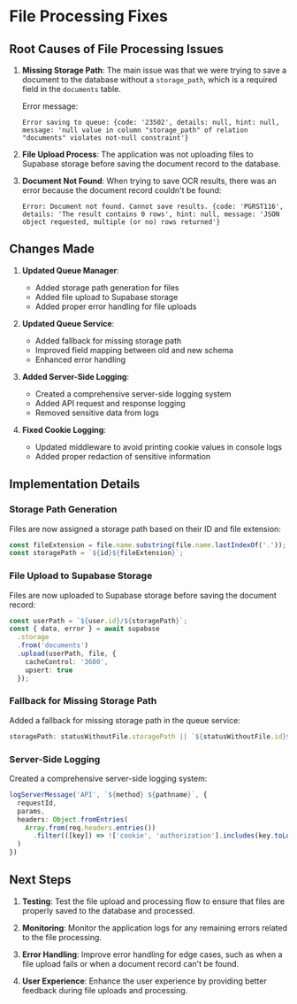 # File Processing Fixes

## Root Causes of File Processing Issues

1. **Missing Storage Path**: The main issue was that we were trying to save a document to the database without a `storage_path`, which is a required field in the `documents` table.

   Error message:
   ```
   Error saving to queue: {code: '23502', details: null, hint: null, message: 'null value in column "storage_path" of relation "documents" violates not-null constraint'}
   ```

2. **File Upload Process**: The application was not uploading files to Supabase storage before saving the document record to the database.

3. **Document Not Found**: When trying to save OCR results, there was an error because the document record couldn't be found:
   ```
   Error: Document not found. Cannot save results. {code: 'PGRST116', details: 'The result contains 0 rows', hint: null, message: 'JSON object requested, multiple (or no) rows returned'}
   ```

## Changes Made

1. **Updated Queue Manager**:
   - Added storage path generation for files
   - Added file upload to Supabase storage
   - Added proper error handling for file uploads

2. **Updated Queue Service**:
   - Added fallback for missing storage path
   - Improved field mapping between old and new schema
   - Enhanced error handling

3. **Added Server-Side Logging**:
   - Created a comprehensive server-side logging system
   - Added API request and response logging
   - Removed sensitive data from logs

4. **Fixed Cookie Logging**:
   - Updated middleware to avoid printing cookie values in console logs
   - Added proper redaction of sensitive information

## Implementation Details

### Storage Path Generation

Files are now assigned a storage path based on their ID and file extension:

```typescript
const fileExtension = file.name.substring(file.name.lastIndexOf('.'));
const storagePath = `${id}${fileExtension}`;
```

### File Upload to Supabase Storage

Files are now uploaded to Supabase storage before saving the document record:

```typescript
const userPath = `${user.id}/${storagePath}`;
const { data, error } = await supabase
  .storage
  .from('documents')
  .upload(userPath, file, {
    cacheControl: '3600',
    upsert: true
  });
```

### Fallback for Missing Storage Path

Added a fallback for missing storage path in the queue service:

```typescript
storagePath: statusWithoutFile.storagePath || `${statusWithoutFile.id}${statusWithoutFile.fileType || '.unknown'}`,
```

### Server-Side Logging

Created a comprehensive server-side logging system:

```typescript
logServerMessage('API', `${method} ${pathname}`, { 
  requestId, 
  params,
  headers: Object.fromEntries(
    Array.from(req.headers.entries())
      .filter(([key]) => !['cookie', 'authorization'].includes(key.toLowerCase()))
  )
})
```

## Next Steps

1. **Testing**: Test the file upload and processing flow to ensure that files are properly saved to the database and processed.

2. **Monitoring**: Monitor the application logs for any remaining errors related to the file processing.

3. **Error Handling**: Improve error handling for edge cases, such as when a file upload fails or when a document record can't be found.

4. **User Experience**: Enhance the user experience by providing better feedback during file uploads and processing.
